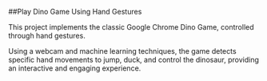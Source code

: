 ##Play Dino Game Using Hand Gestures

This project implements the classic Google Chrome Dino Game, controlled through hand gestures. 

Using a webcam and machine learning techniques, the game detects specific hand movements to jump, duck, and control the dinosaur, providing an interactive and engaging experience.
